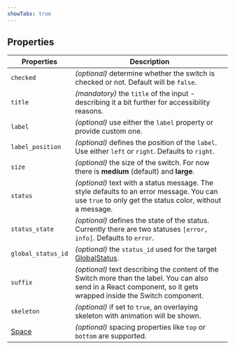 ```yaml
---
showTabs: true
---
```


## Properties

| Properties                                  | Description                                                                                                                                                         |
| ------------------------------------------- | ------------------------------------------------------------------------------------------------------------------------------------------------------------------- |
| `checked`                                   | _(optional)_ determine whether the switch is checked or not. Default will be `false`.                                                                               |
| `title`                                     | _(mandatory)_ the `title` of the input - describing it a bit further for accessibility reasons.                                                                     |
| `label`                                     | _(optional)_ use either the `label` property or provide custom one.                                                                                                 |
| `label_position`                            | _(optional)_ defines the position of the `label`. Use either `left` or `right`. Defaults to `right`.                                                                |
| `size`                                      | _(optional)_ the size of the switch. For now there is **medium** (default) and **large**.                                                                           |
| `status`                                    | _(optional)_ text with a status message. The style defaults to an error message. You can use `true` to only get the status color, without a message.                |
| `status_state`                              | _(optional)_ defines the state of the status. Currently there are two statuses `[error, info]`. Defaults to `error`.                                                |
| `global_status_id`                          | _(optional)_ the `status_id` used for the target [GlobalStatus](/uilib/components/global-status).                                                                   |
| `suffix`                                    | _(optional)_ text describing the content of the Switch more than the label. You can also send in a React component, so it gets wrapped inside the Switch component. |
| `skeleton`                                  | _(optional)_ if set to `true`, an overlaying skeleton with animation will be shown.                                                                                 |
| [Space](/uilib/components/space/properties) | _(optional)_ spacing properties like `top` or `bottom` are supported.                                                                                               |
